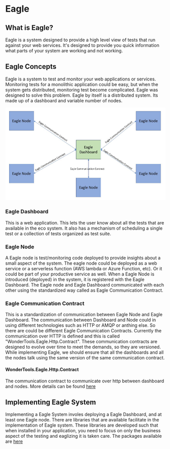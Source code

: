 # Eagle

## What is Eagle?
Eagle is a system designed to provide a high level view of tests that run against your web services. It's designed to provide you quick information what parts of your system are working and not working.

## Eagle Concepts
Eagle is a system to test and monitor your web applications or services. Monitoring tests for a monolithic application could be easy, but when the system gets distributed, monitoring test become complicated. Eagle was designed to solve this problem. Eagle by itself is a distributed system. Its made up of a dashboard and variable number of nodes.

![Block Diagram of Eagle](https://raw.githubusercontent.com/WonderTools/Eagle.Documentation/master/block-diagram.JPG)

### Eagle Dashboard
This is a web application. This lets the user know about all the tests that are available in the eco system. It also has a mechanism of scheduling a single test or a collection of tests organized as test suite.

### Eagle Node
A Eagle node is test/monitoring code deployed to provide insights about a small aspect of the system. The eagle node could be deployed as a web service or a serverless function  (AWS lambda or Azure Function, etc). Or it could be part of your productive service as well. When a Eagle Node is introduced (deployed) in the system, it is registered with the Eagle Dashboard. The Eagle node and Eagle Dashboard communicated with each other using the standardized way called as Eagle Communication Contract.

### Eagle Communication Contract
This is a standardization of communication between Eagle Node and Eagle Dashboard. The communication between Dashboard and Node could in using different technologies such as HTTP or AMQP or anthing else. So there are could be different Eagle Communication Contracts. Currently the communication over HTTP is defined and this is called "WonderTools.Eagle.Http.Contract". These communication contracts are designed to evolve over time to meet the demands, so they are versioned. While implementing Eagle, we should ensure that all the dashboards and all the nodes talk using the same version of the same communication contract.

#### WonderTools.Eagle.Http.Contract
The communication contract to communicate over http between dashboard and nodes. More details can be found [here](https://github.com/WonderTools/Eagle.Documentation/blob/master/WonderTools.Eagle.Http.Contract.md#wondertoolseaglehttpcontract)

## Implementing Eagle System
Implementing a Eagle System involes deploying a Eagle Dashboard, and at least one Eagle node. There are libraries that are available facilitate in the implementation of Eagle system. These libraries are developed such that when installed in  your application, you need to focus on only the business aspect of the testing and eaglizing it is taken care. The packages available are [here](https://github.com/WonderTools/Eagle.Documentation/blob/master/ListOfPackages.md#list-of-package-for-building-eagle-components)
